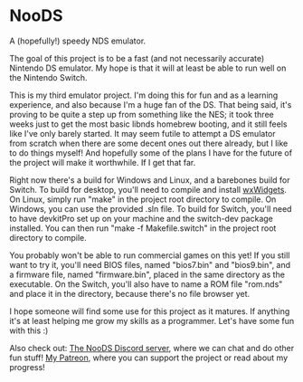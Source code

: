 # NooDS
A (hopefully!) speedy NDS emulator.

The goal of this project is to be a fast (and not necessarily accurate) Nintendo DS emulator. My hope is that it will at least be able to run well on the Nintendo Switch.

This is my third emulator project. I'm doing this for fun and as a learning experience, and also because I'm a huge fan of the DS. That being said, it's proving to be quite a step up from something like the NES; it took three weeks just to get the most basic libnds homebrew booting, and it still feels like I've only barely started. It may seem futile to attempt a DS emulator from scratch when there are some decent ones out there already, but I like to do things myself! And hopefully some of the plans I have for the future of the project will make it worthwhile. If I get that far.

Right now there's a build for Windows and Linux, and a barebones build for Switch. To build for desktop, you'll need to compile and install [wxWidgets](https://www.wxwidgets.org/). On Linux, simply run "make" in the project root directory to compile. On Windows, you can use the provided .sln file. To build for Switch, you'll need to have devkitPro set up on your machine and the switch-dev package installed. You can then run "make -f Makefile.switch" in the project root directory to compile.

You probably won't be able to run commercial games on this yet! If you still want to try it, you'll need BIOS files, named "bios7.bin" and "bios9.bin", and a firmware file, named "firmware.bin", placed in the same directory as the executable. On the Switch, you'll also have to name a ROM file "rom.nds" and place it in the directory, because there's no file browser yet.

I hope someone will find some use for this project as it matures. If anything it's at least helping me grow my skills as a programmer. Let's have some fun with this :)

Also check out:
[The NooDS Discord server](https://discord.gg/JbNz7y4), where we can chat and do other fun stuff!
[My Patreon](https://www.patreon.com/Hydr8gon), where you can support the project or read about my progress!
